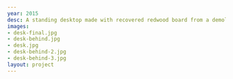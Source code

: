 ```yaml
---
year: 2015
desc: A standing desktop made with recovered redwood board from a demolished cardboard factory in Antioch, CA.
images:
- desk-final.jpg
- desk-behind.jpg
- desk.jpg
- desk-behind-2.jpg
- desk-behind-3.jpg
layout: project
---
```

